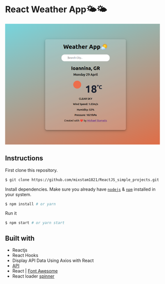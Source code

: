 # React Weather App🌤🌤
<img src="weather.png">

## Instructions

First clone this repository.

```bash
$ git clone https://github.com/mixstam1821/ReactJS_simple_projects.git
```

Install dependencies. Make sure you already have [`nodejs`](https://nodejs.org/en/) & [`npm`](https://www.npmjs.com/) installed in your system.

```bash
$ npm install # or yarn
```

Run it

```bash
$ npm start # or yarn start
```

## Built with

- Reactjs
- React Hooks
- Display API Data Using Axios with React
- [API](https://openweathermap.org/api)
- React | [Font Awesome](https://fontawesome.com/how-to-use/on-the-web/using-with/react)
- React loader [spinner](https://www.npmjs.com/package/react-loader-spinner)
